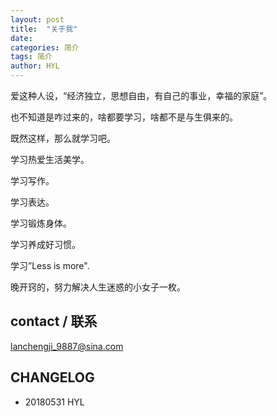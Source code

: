 ```yaml
---
layout: post
title:  "关于我"
date:   
categories: 简介
tags: 简介
author: HYL
---
```


爱这种人设，“经济独立，思想自由，有自己的事业，幸福的家庭”。

也不知道是咋过来的，啥都要学习，啥都不是与生俱来的。

既然这样，那么就学习吧。

学习热爱生活美学。

学习写作。

学习表达。

学习锻炼身体。

学习养成好习惯。

学习”Less is more".

晚开窍的，努力解决人生迷惑的小女子一枚。

## contact / 联系

lanchengji_9887@sina.com

## CHANGELOG

- 20180531 HYL
